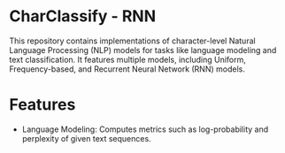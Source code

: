 # CharClassify - RNN
<p>This repository contains implementations of character-level Natural Language Processing (NLP) models for tasks like language modeling and text classification. It features multiple models, including Uniform, Frequency-based, and Recurrent Neural Network (RNN) models.</p>
<h1>Features</h1>
<ul>
  <li>Language Modeling: Computes metrics such as log-probability and perplexity of given text sequences.</li>
</ul>
